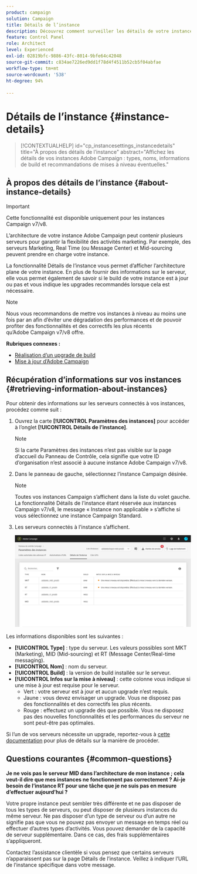 ```yaml
---
product: campaign
solution: Campaign
title: Détails de l’instance
description: Découvrez comment surveiller les détails de votre instance dans le Panneau de contrôle
feature: Control Panel
role: Architect
level: Experienced
exl-id: 02819bfc-9886-43fc-8014-9bfe64c42048
source-git-commit: c834ae7226ed9dd1f78d4f4511b52cb5f04abfae
workflow-type: tm+mt
source-wordcount: '538'
ht-degree: 94%

---
```


# Détails de lʼinstance {#instance-details}

>[!CONTEXTUALHELP]
>id="cp_instancesettings_instancedetails"
>title="À propos des détails de lʼinstance"
>abstract="Affichez les détails de vos instances Adobe Campaign : types, noms, informations de build et recommandations de mises à niveau éventuelles."

## À propos des détails de l’instance {#about-instance-details}

>[!IMPORTANT]
>
>Cette fonctionnalité est disponible uniquement pour les instances Campaign v7/v8.

L’architecture de votre instance Adobe Campaign peut contenir plusieurs serveurs pour garantir la flexibilité des activités marketing. Par exemple, des serveurs Marketing, Real Time (ou Message Center) et Mid-sourcing peuvent prendre en charge votre instance.

La fonctionnalité Détails de l’instance vous permet d’afficher l’architecture plane de votre instance. En plus de fournir des informations sur le serveur, elle vous permet également de savoir si le build de votre instance est à jour ou pas et vous indique les upgrades recommandés lorsque cela est nécessaire.

>[!NOTE]
>
>Nous vous recommandons de mettre vos instances à niveau au moins une fois par an afin dʼéviter une dégradation des performances et de pouvoir profiter des fonctionnalités et des correctifs les plus récents quʼAdobe Campaign v7/v8 offre.

**Rubriques connexes :**

* [Réalisation d’un upgrade de build](https://docs.campaign.adobe.com/doc/AC/getting_started/FR/buildUpgrade.html)
* [Mise à jour d’Adobe Campaign](https://docs.campaign.adobe.com/doc/AC/en/PRO_Updating_Adobe_Campaign_Introduction.html)

## Récupération d’informations sur vos instances {#retrieving-information-about-instances}

Pour obtenir des informations sur les serveurs connectés à vos instances, procédez comme suit :

1. Ouvrez la carte **[!UICONTROL Paramètres des instances]** pour accéder à l’onglet **[!UICONTROL Détails de l’instance]**.

   >[!NOTE]
   >
   >Si la carte Paramètres des instances n’est pas visible sur la page d’accueil du Panneau de Contrôle, cela signifie que votre ID d’organisation n’est associé à aucune instance Adobe Campaign v7/v8.

1. Dans le panneau de gauche, sélectionnez l’instance Campaign désirée.

   >[!NOTE]
   >
   >Toutes vos instances Campaign sʼaffichent dans la liste du volet gauche. La fonctionnalité Détails de l’instance étant réservée aux instances Campaign v7/v8, le message « Instance non applicable » s’affiche si vous sélectionnez une instance Campaign Standard.

1. Les serveurs connectés à l’instance s’affichent.

   ![](assets/instance_details.png)

Les informations disponibles sont les suivantes :

* **[!UICONTROL Type]** : type du serveur. Les valeurs possibles sont MKT (Marketing), MID (Mid-sourcing) et RT (Message Center/Real-time messaging).
* **[!UICONTROL Nom]** : nom du serveur.
* **[!UICONTROL Build]** : la version de build installée sur le serveur.
* **[!UICONTROL Infos sur la mise à niveau]** : cette colonne vous indique si une mise à jour est requise pour le serveur.
   * Vert : votre serveur est à jour et aucun upgrade n’est requis.
   * Jaune : vous devez envisager un upgrade. Vous ne disposez pas des fonctionnalités et des correctifs les plus récents.
   * Rouge : effectuez un upgrade dès que possible. Vous ne disposez pas des nouvelles fonctionnalités et les performances du serveur ne sont peut-être pas optimales.

Si l’un de vos serveurs nécessite un upgrade, reportez-vous à [cette documentation](https://docs.campaign.adobe.com/doc/AC/getting_started/EN/buildUpgrade.html) pour plus de détails sur la manière de procéder.

## Questions courantes {#common-questions}

**Je ne vois pas le serveur MID dans l’architecture de mon instance ; cela veut-il dire que mes instances ne fonctionnent pas correctement ? Ai-je besoin de l’instance RT pour une tâche que je ne suis pas en mesure d’effectuer aujourd’hui ?**

Votre propre instance peut sembler très différente et ne pas disposer de tous les types de serveurs, ou peut disposer de plusieurs instances du même serveur. Ne pas disposer d’un type de serveur ou d’un autre ne signifie pas que vous ne pouvez pas envoyer un message en temps réel ou effectuer d’autres types d’activités. Vous pouvez demander de la capacité de serveur supplémentaire. Dans ce cas, des frais supplémentaires s’appliqueront.

Contactez l’assistance clientèle si vous pensez que certains serveurs n’apparaissent pas sur la page Détails de l’instance. Veillez à indiquer l’URL de l’instance spécifique dans votre message.
